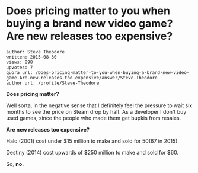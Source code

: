 # Does pricing matter to you when buying a brand new video game? Are new releases too expensive?

	author: Steve Theodore
	written: 2015-08-30
	views: 898
	upvotes: 7
	quora url: /Does-pricing-matter-to-you-when-buying-a-brand-new-video-game-Are-new-releases-too-expensive/answer/Steve-Theodore
	author url: /profile/Steve-Theodore


__Does pricing matter?__ 

Well sorta, in the negative sense that I definitely feel the pressure to wait six months to see the price on Steam drop by half. As a developer I don't buy used games, since the people who made them get bupkis from resales.

__Are new releases too expensive?__ 

Halo (2001) cost under $15 million to make and sold for $50 ($67 in 2015).

Destiny (2014) cost upwards of $250 million to make and sold for $60.

So, __no.__ 

